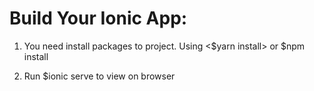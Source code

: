 # Build Your Ionic App: 
1. You need install packages to project. Using 
<$yarn install>
  or
$npm install

2. Run 
$ionic serve 
to view on browser
